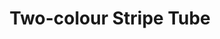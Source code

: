 ---
title:  "Two-colour Stripe Tube"
category: 3D
description: "This is a test."
published: true
js_gist: "5d5261887b24aa58de076cbe4885e22c"
knitout_gist: "09c248b0c747ae39585e6d30e0b88a9a"
image: "assets/images/IMG_1513"
---